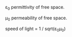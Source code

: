 &epsilon;<sub>0</sub>   permittivity of free space.

&mu;<sub>0</sub>    permeability of free space.

speed of light = 1 / sqrt(&epsilon;<sub>0</sub>&mu;<sub>0</sub>)
